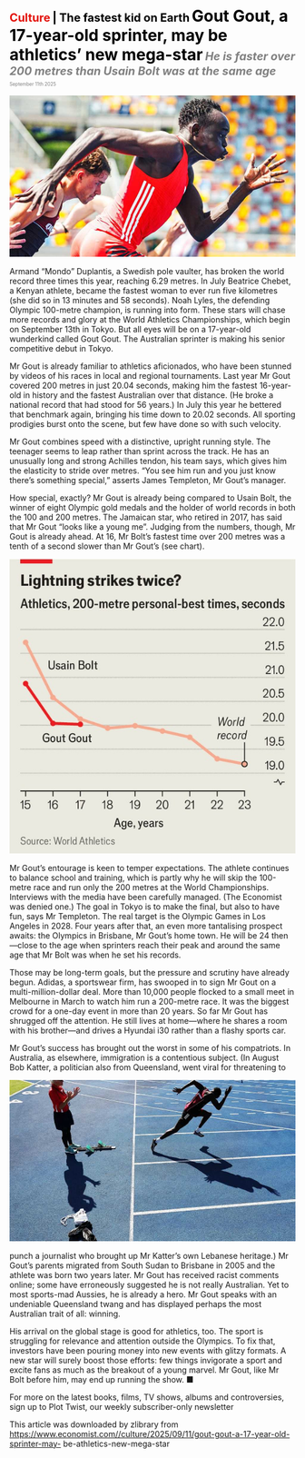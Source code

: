 <span style="color:#E3120B; font-size:14.9pt; font-weight:bold;">Culture</span> <span style="color:#000000; font-size:14.9pt; font-weight:bold;">| The fastest kid on Earth</span>
<span style="color:#000000; font-size:21.0pt; font-weight:bold;">Gout Gout, a 17-year-old sprinter, may be athletics’ new mega-star</span>
<span style="color:#808080; font-size:14.9pt; font-weight:bold; font-style:italic;">He is faster over 200 metres than Usain Bolt was at the same age</span>
<span style="color:#808080; font-size:6.2pt;">September 11th 2025</span>

![](../images/072_Gout_Gout_a_17-year-old_sprinter_may_be_athletics_new_mega-s/p0291_img01.jpeg)

Armand “Mondo” Duplantis, a Swedish pole vaulter, has broken the world record three times this year, reaching 6.29 metres. In July Beatrice Chebet, a Kenyan athlete, became the fastest woman to ever run five kilometres (she did so in 13 minutes and 58 seconds). Noah Lyles, the defending Olympic 100-metre champion, is running into form. These stars will chase more records and glory at the World Athletics Championships, which begin on September 13th in Tokyo. But all eyes will be on a 17-year-old wunderkind called Gout Gout. The Australian sprinter is making his senior competitive debut in Tokyo.

Mr Gout is already familiar to athletics aficionados, who have been stunned by videos of his races in local and regional tournaments. Last year Mr Gout covered 200 metres in just 20.04 seconds, making him the fastest 16-year- old in history and the fastest Australian over that distance. (He broke a national record that had stood for 56 years.) In July this year he bettered that benchmark again, bringing his time down to 20.02 seconds. All sporting prodigies burst onto the scene, but few have done so with such velocity.

Mr Gout combines speed with a distinctive, upright running style. The teenager seems to leap rather than sprint across the track. He has an unusually long and strong Achilles tendon, his team says, which gives him the elasticity to stride over metres. “You see him run and you just know there’s something special,” asserts James Templeton, Mr Gout’s manager.

How special, exactly? Mr Gout is already being compared to Usain Bolt, the winner of eight Olympic gold medals and the holder of world records in both the 100 and 200 metres. The Jamaican star, who retired in 2017, has said that Mr Gout “looks like a young me”. Judging from the numbers, though, Mr Gout is already ahead. At 16, Mr Bolt’s fastest time over 200 metres was a tenth of a second slower than Mr Gout’s (see chart).

![](../images/072_Gout_Gout_a_17-year-old_sprinter_may_be_athletics_new_mega-s/p0292_img01.jpeg)

Mr Gout’s entourage is keen to temper expectations. The athlete continues to balance school and training, which is partly why he will skip the 100-metre race and run only the 200 metres at the World Championships. Interviews with the media have been carefully managed. (The Economist was denied one.) The goal in Tokyo is to make the final, but also to have fun, says Mr Templeton. The real target is the Olympic Games in Los Angeles in 2028. Four years after that, an even more tantalising prospect awaits: the Olympics in Brisbane, Mr Gout’s home town. He will be 24 then—close to the age when sprinters reach their peak and around the same age that Mr Bolt was when he set his records.

Those may be long-term goals, but the pressure and scrutiny have already begun. Adidas, a sportswear firm, has swooped in to sign Mr Gout on a multi-million-dollar deal. More than 10,000 people flocked to a small meet in Melbourne in March to watch him run a 200-metre race. It was the biggest crowd for a one-day event in more than 20 years. So far Mr Gout has shrugged off the attention. He still lives at home—where he shares a room with his brother—and drives a Hyundai i30 rather than a flashy sports car.

Mr Gout’s success has brought out the worst in some of his compatriots. In Australia, as elsewhere, immigration is a contentious subject. (In August Bob Katter, a politician also from Queensland, went viral for threatening to

![](../images/072_Gout_Gout_a_17-year-old_sprinter_may_be_athletics_new_mega-s/p0293_img01.jpeg)

punch a journalist who brought up Mr Katter’s own Lebanese heritage.) Mr Gout’s parents migrated from South Sudan to Brisbane in 2005 and the athlete was born two years later. Mr Gout has received racist comments online; some have erroneously suggested he is not really Australian. Yet to most sports-mad Aussies, he is already a hero. Mr Gout speaks with an undeniable Queensland twang and has displayed perhaps the most Australian trait of all: winning.

His arrival on the global stage is good for athletics, too. The sport is struggling for relevance and attention outside the Olympics. To fix that, investors have been pouring money into new events with glitzy formats. A new star will surely boost those efforts: few things invigorate a sport and excite fans as much as the breakout of a young marvel. Mr Gout, like Mr Bolt before him, may end up running the show. ■

For more on the latest books, films, TV shows, albums and controversies, sign up to Plot Twist, our weekly subscriber-only newsletter

This article was downloaded by zlibrary from https://www.economist.com//culture/2025/09/11/gout-gout-a-17-year-old-sprinter-may- be-athletics-new-mega-star